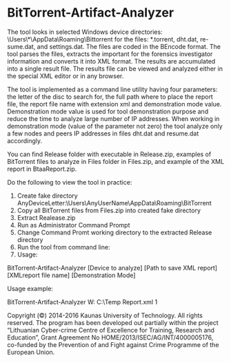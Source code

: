 # BitTorrent-Artifact-Analyzer
The tool looks in selected Windows device directories: \Users\\*\AppData\Roaming\Bittorrent 
for the files: *.torrent, dht.dat, re-sume.dat, and settings.dat. The files are coded in the BEncode format. The tool parses the files, extracts the important for the forensics investigator information and converts it into XML format. The results are accumulated into a single result file. The results file can be viewed and analyzed either in the special XML editor or in any browser.

The tool is implemented as a command line utility having four parameters: the letter of the disc to search for, the full path where to place the report file, the report file name with extension xml and demonstration mode value. Demonstration mode value is used for tool demonstration purpose and reduce the time to analyze large number of IP addresses. When working in demonstration mode (value of the parameter not zero) the tool analyze only a few nodes and peers IP addresses in files dht.dat and resume.dat accordingly.

You can find Release folder with executable in Release.zip, examples of BitTorrent files to analyze in Files folder in Files.zip, and example of the XML report in BtaaReport.zip. 

Do the following to view the tool in practice: 

1. Create fake directory AnyDeviceLetter:\Users\AnyUserName\AppData\Roaming\BitTorrent 
2. Copy all BitTorrent files from Files.zip into created fake directory 
3. Extract Realease.zip 
4. Run as Administrator Command Prompt
5. Change Command Promt working directory to the extracted Release directory 
6. Run the tool from command line:
7. Usage:
 
BitTorrent-Artifact-Analyzer [Device to analyze] [Path to save XML report] [XMLreport file name] [Demonstration Mode]

Usage example: 

BitTorrent-Artifact-Analyzer W: C:\Temp Report.xml 1

Copyright (©) 2014-2016 Kaunas University of Technology. All rights reserved.
The program has been developed out partially within the project “Lithuanian Cyber-crime Centre of Excellence for Training, Research and Education”, Grant Agreement No HOME/2013/ISEC/AG/INT/4000005176, co-funded by the Prevention of and Fight against Crime Programme of the European Union.
